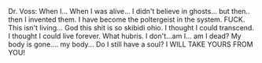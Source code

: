 Dr. Voss: When I... When I was alive... I didn't believe in ghosts... but then.. then I invented them. I have become the poltergeist in the system. FUCK. This isn't living... God this shit is so skibidi ohio. I thought I could transcend. I thought I could live forever. What hubris. I don't...am I... am I dead? My body is gone.... my body... Do I still have a soul? I WILL TAKE YOURS FROM YOU! 

